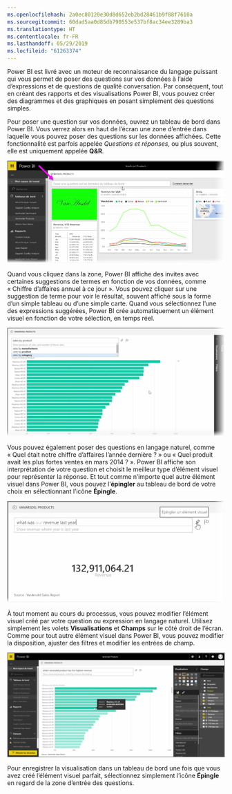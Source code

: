 ```yaml
---
ms.openlocfilehash: 2a0ec80120e30d8d652eb2bd28461b9f88f7610a
ms.sourcegitcommit: 60dad5aa0d85db790553e537bf8ac34ee3289ba3
ms.translationtype: HT
ms.contentlocale: fr-FR
ms.lasthandoff: 05/29/2019
ms.locfileid: "61263374"
---
```

Power BI est livré avec un moteur de reconnaissance du langage puissant qui vous permet de poser des questions sur vos données à l’aide d’expressions et de questions de qualité conversation. Par conséquent, tout en créant des rapports et des visualisations Power BI, vous pouvez créer des diagrammes et des graphiques en posant simplement des questions simples.

Pour poser une question sur vos données, ouvrez un tableau de bord dans Power BI. Vous verrez alors en haut de l’écran une zone d’entrée dans laquelle vous pouvez poser des questions sur les données affichées. Cette fonctionnalité est parfois appelée *Questions et réponses*, ou plus souvent, elle est uniquement appelée **Q&R**.

![](media/4-3-asking-questions-natural-language/4-3_1.png)

Quand vous cliquez dans la zone, Power BI affiche des invites avec certaines suggestions de termes en fonction de vos données, comme « Chiffre d’affaires annuel à ce jour ». Vous pouvez cliquer sur une suggestion de terme pour voir le résultat, souvent affiché sous la forme d’un simple tableau ou d’une simple carte. Quand vous sélectionnez l’une des expressions suggérées, Power BI crée automatiquement un élément visuel en fonction de votre sélection, en temps réel.

![](media/4-3-asking-questions-natural-language/4-3_2.png)

Vous pouvez également poser des questions en langage naturel, comme « Quel était notre chiffre d’affaires l’année dernière ? » ou « Quel produit avait les plus fortes ventes en mars 2014 ? ». Power BI affiche son interprétation de votre question et choisit le meilleur type d’élément visuel pour représenter la réponse. Et tout comme n’importe quel autre élément visuel dans Power BI, vous pouvez l’**épingler** au tableau de bord de votre choix en sélectionnant l’icône **Épingle**.

![](media/4-3-asking-questions-natural-language/4-3_3.png)

À tout moment au cours du processus, vous pouvez modifier l’élément visuel créé par votre question ou expression en langage naturel. Utilisez simplement les volets **Visualisations** et **Champs** sur le côté droit de l’écran. Comme pour tout autre élément visuel dans Power BI, vous pouvez modifier la disposition, ajuster des filtres et modifier les entrées de champ.

![](media/4-3-asking-questions-natural-language/4-3_4.png)

Pour enregistrer la visualisation dans un tableau de bord une fois que vous avez créé l’élément visuel parfait, sélectionnez simplement l’icône **Épingle** en regard de la zone d’entrée des questions.

